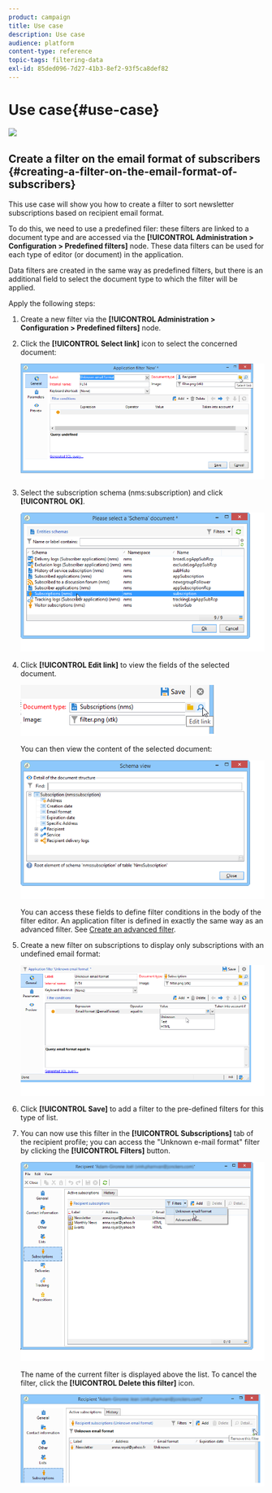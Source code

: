 ```yaml
---
product: campaign
title: Use case
description: Use case
audience: platform
content-type: reference
topic-tags: filtering-data
exl-id: 85ded096-7d27-41b3-8ef2-93f5ca8def82
---
```

# Use case{#use-case}

![](assets/do-not-localize/v7-only.svg)

## Create a filter on the email format of subscribers {#creating-a-filter-on-the-email-format-of-subscribers}

This use case will show you how to create a filter to sort newsletter subscriptions based on recipient email format.

To do this, we need to use a predefined filer: these filters are linked to a document type and are accessed via the **[!UICONTROL Administration > Configuration > Predefined filters]** node. These data filters can be used for each type of editor (or document) in the application.

Data filters are created in the same way as predefined filters, but there is an additional field to select the document type to which the filter will be applied.

Apply the following steps:

1. Create a new filter via the **[!UICONTROL Administration > Configuration > Predefined filters]** node.
1. Click the **[!UICONTROL Select link]** icon to select the concerned document:

   ![](assets/s_ncs_user_filter_choose_schema.png)

1. Select the subscription schema (nms:subscription) and click **[!UICONTROL OK]**.

   ![](assets/s_ncs_user_filter_select_schema.png)

1. Click **[!UICONTROL Edit link]** to view the fields of the selected document.

   ![](assets/s_ncs_user_filter_edit_schema.png)

   You can then view the content of the selected document:

   ![](assets/s_ncs_user_filter_view_schema.png)

   You can access these fields to define filter conditions in the body of the filter editor. An application filter is defined in exactly the same way as an advanced filter. See [Create an advanced filter](../../platform/using/creating-filters.md#creating-an-advanced-filter).

1. Create a new filter on subscriptions to display only subscriptions with an undefined email format:

   ![](assets/s_ncs_user_filter_parameters.png)

1. Click **[!UICONTROL Save]** to add a filter to the pre-defined filters for this type of list.
1. You can now use this filter in the **[!UICONTROL Subscriptions]** tab of the recipient profile; you can access the "Unknown e-mail format" filter by clicking the **[!UICONTROL Filters]** button.

   ![](assets/s_ncs_user_filter_on_events.png)

   The name of the current filter is displayed above the list. To cancel the filter, click the **[!UICONTROL Delete this filter]** icon.

   ![](assets/s_ncs_user_filter_on_subscriptions.png)
